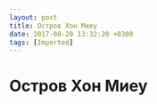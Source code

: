 ```yaml
---
layout: post
title: Остров Хон Миеу
date: 2017-08-20 13:32:20 +0300
tags: [Imported]
---
```

# Остров Хон Миеу


